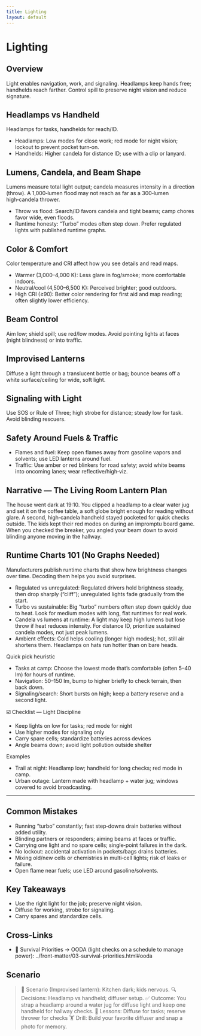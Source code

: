 ```yaml
---
title: Lighting
layout: default
---
```


# Lighting

## Overview
Light enables navigation, work, and signaling. Headlamps keep hands free; handhelds reach farther. Control spill to preserve night vision and reduce signature.

## Headlamps vs Handheld
Headlamps for tasks, handhelds for reach/ID.

- Headlamps: Low modes for close work; red mode for night vision; lockout to prevent pocket turn‑on.
- Handhelds: Higher candela for distance ID; use with a clip or lanyard.

## Lumens, Candela, and Beam Shape
Lumens measure total light output; candela measures intensity in a direction (throw). A 1,000‑lumen flood may not reach as far as a 300‑lumen high‑candela thrower.

- Throw vs flood: Search/ID favors candela and tight beams; camp chores favor wide, even floods.
- Runtime honesty: “Turbo” modes often step down. Prefer regulated lights with published runtime graphs.

## Color & Comfort
Color temperature and CRI affect how you see details and read maps.

- Warmer (3,000–4,000 K): Less glare in fog/smoke; more comfortable indoors.
- Neutral/cool (4,500–6,500 K): Perceived brighter; good outdoors.
- High CRI (≥90): Better color rendering for first aid and map reading; often slightly lower efficiency.

## Beam Control
Aim low; shield spill; use red/low modes. Avoid pointing lights at faces (night blindness) or into traffic.

## Improvised Lanterns
Diffuse a light through a translucent bottle or bag; bounce beams off a white surface/ceiling for wide, soft light.

## Signaling with Light
Use SOS or Rule of Three; high strobe for distance; steady low for task. Avoid blinding rescuers.

## Safety Around Fuels & Traffic
- Flames and fuel: Keep open flames away from gasoline vapors and solvents; use LED lanterns around fuel.
- Traffic: Use amber or red blinkers for road safety; avoid white beams into oncoming lanes; wear reflective/high‑viz.

## Narrative — The Living Room Lantern Plan
The house went dark at 19:10. You clipped a headlamp to a clear water jug and set it on the coffee table, a soft globe bright enough for reading without glare. A second, high‑candela handheld stayed pocketed for quick checks outside. The kids kept their red modes on during an impromptu board game. When you checked the breaker, you angled your beam down to avoid blinding anyone moving in the hallway.

## Runtime Charts 101 (No Graphs Needed)
Manufacturers publish runtime charts that show how brightness changes over time. Decoding them helps you avoid surprises.

- Regulated vs unregulated: Regulated drivers hold brightness steady, then drop sharply (“cliff”); unregulated lights fade gradually from the start.
- Turbo vs sustainable: Big “turbo” numbers often step down quickly due to heat. Look for medium modes with long, flat runtimes for real work.
- Candela vs lumens at runtime: A light may keep high lumens but lose throw if heat reduces intensity. For distance ID, prioritize sustained candela modes, not just peak lumens.
- Ambient effects: Cold helps cooling (longer high modes); hot, still air shortens them. Headlamps on hats run hotter than on bare heads.

Quick pick heuristic
- Tasks at camp: Choose the lowest mode that’s comfortable (often 5–40 lm) for hours of runtime.
- Navigation: 50–150 lm, bump to higher briefly to check terrain, then back down.
- Signaling/search: Short bursts on high; keep a battery reserve and a second light.

☑️ Checklist — Light Discipline
- Keep lights on low for tasks; red mode for night
- Use higher modes for signaling only
- Carry spare cells; standardize batteries across devices
- Angle beams down; avoid light pollution outside shelter

Examples
- Trail at night: Headlamp low; handheld for long checks; red mode in camp.
- Urban outage: Lantern made with headlamp + water jug; windows covered to avoid broadcasting.

---

## Common Mistakes
- Running “turbo” constantly; fast step‑downs drain batteries without added utility.
- Blinding partners or responders; aiming beams at faces or traffic.
- Carrying one light and no spare cells; single‑point failures in the dark.
- No lockout: accidental activation in pockets/bags drains batteries.
- Mixing old/new cells or chemistries in multi‑cell lights; risk of leaks or failure.
- Open flame near fuels; use LED around gasoline/solvents.

## Key Takeaways
- Use the right light for the job; preserve night vision.
- Diffuse for working, strobe for signaling.
- Carry spares and standardize cells.

## Cross-Links
- 📝 Survival Priorities → OODA (light checks on a schedule to manage power): ../front-matter/03-survival-priorities.html#ooda

## Scenario

> 🧭 Scenario (Improvised lantern): Kitchen dark; kids nervous.
> 🔍 Decisions: Headlamp vs handheld; diffuser setup.
> ✅ Outcome: You strap a headlamp around a water jug for diffuse light and keep one handheld for hallway checks.
> 🧠 Lessons: Diffuse for tasks; reserve thrower for checks
> 🏋️ Drill: Build your favorite diffuser and snap a photo for memory.
